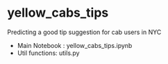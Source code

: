 # yellow_cabs_tips
Predicting a good tip suggestion for cab users in NYC

- Main Notebook : yellow_cabs_tips.ipynb
- Util functions: utils.py
